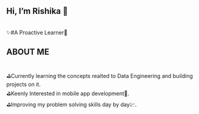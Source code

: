 ## Hi, I’m Rishika 👋
</br>✨#A Proactive Learner🎇
<br/>
<h2>ABOUT ME</h2>
<br/>⛳Currently learning the concepts realted to Data Engineering and building projects on it.
<br/>⛳Keenly Interested in mobile app development📱.
<br/>⛳Improving my problem solving skills day by day💹.




